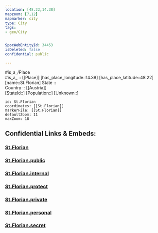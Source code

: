 ```yaml
---
location: [48.22,14.38] 
mapzoom: [7,12] 
mapmarker: city 
type: City
tags:
- geo/City


SpocWebEntityId: 34453
isDeleted: false
confidential: public

---
```

#is_a_/Place  
#is_a_ :: [[Place]] 
[has_place_longitude::14.38] 
[has_place_latitude::48.22] 
[name::St.Florian] 
State ::  
Country :: [[Austria]]  
[StateId::] 
[Population::] 
[Unknown::] 


```leaflet
id: St.Florian
coordinates: [[St.Florian]] 
markerFile: [[St.Florian]] 
defaultZoom: 11 
maxZoom: 18
```


## Confidential Links & Embeds: 

### [St.Florian](/_Standards/Earth/Continent/Europe/Europe~Central/Austria/Austrias_States/Oberösterreich/City/St.Florian.md) 

### [St.Florian.public](/_public/Earth/Continent/Europe/Europe~Central/Austria/Austrias_States/Oberösterreich/City/St.Florian.public.md) 

### [St.Florian.internal](/_internal/Earth/Continent/Europe/Europe~Central/Austria/Austrias_States/Oberösterreich/City/St.Florian.internal.md) 

### [St.Florian.protect](/_protect/Earth/Continent/Europe/Europe~Central/Austria/Austrias_States/Oberösterreich/City/St.Florian.protect.md) 

### [St.Florian.private](/_private/Earth/Continent/Europe/Europe~Central/Austria/Austrias_States/Oberösterreich/City/St.Florian.private.md) 

### [St.Florian.personal](/_personal/Earth/Continent/Europe/Europe~Central/Austria/Austrias_States/Oberösterreich/City/St.Florian.personal.md) 

### [St.Florian.secret](/_secret/Earth/Continent/Europe/Europe~Central/Austria/Austrias_States/Oberösterreich/City/St.Florian.secret.md)

